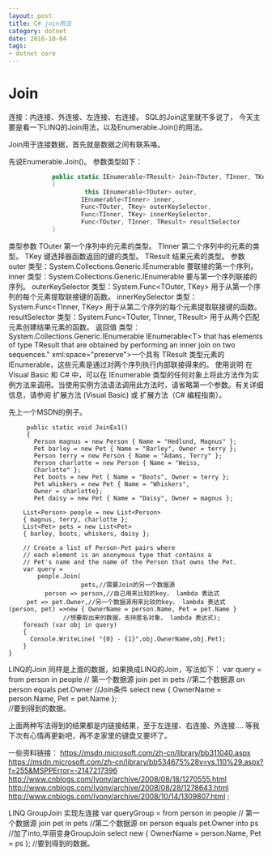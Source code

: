 ```yaml
---
layout: post
title: C# join用法
category: dotnet
date: 2016-10-04
tags:
- dotnet core
---
```

# Join

 连接：内连接、外连接、左连接、右连接。
SQL的Join这里就不多说了，
今天主要是看一下LINQ的Join用法，以及Enumerable.Join()的用法。

Join用于连接数据，首先就是数据之间有联系咯。

先说Enumerable.Join()。
参数类型如下：

```C#
			public static IEnumerable<TResult> Join<TOuter, TInner, TKey, TResult>
			(      
			         this IEnumerable<TOuter> outer,
			        IEnumerable<TInner> inner,
			        Func<TOuter, TKey> outerKeySelector,
			        Func<TInner, TKey> innerKeySelector,
			        Func<TOuter, TInner, TResult> resultSelector
			) 
```

类型参数
TOuter
第一个序列中的元素的类型。
TInner
第二个序列中的元素的类型。
TKey
键选择器函数返回的键的类型。
TResult
结果元素的类型。
参数
outer
类型：System.Collections.Generic.IEnumerable<TOuter>
要联接的第一个序列。
inner
类型：System.Collections.Generic.IEnumerable<TInner>
要与第一个序列联接的序列。
outerKeySelector
类型：System.Func<TOuter, TKey>
用于从第一个序列的每个元素提取联接键的函数。
innerKeySelector
类型：System.Func<TInner, TKey>
用于从第二个序列的每个元素提取联接键的函数。
resultSelector
类型：System.Func<TOuter, TInner, TResult>
用于从两个匹配元素创建结果元素的函数。
返回值
类型：System.Collections.Generic.IEnumerable<TResult>
IEnumerable&lt;T&gt; that has elements of type TResult that are obtained by performing an inner join on two sequences." xml:space="preserve">一个具有 TResult 类型元素的 IEnumerable<T>，这些元素是通过对两个序列执行内部联接得来的。
使用说明
在 Visual Basic 和 C# 中，可以在 IEnumerable<TOuter> 类型的任何对象上将此方法作为实例方法来调用。当使用实例方法语法调用此方法时，请省略第一个参数。有关详细信息，请参阅 扩展方法 (Visual Basic) 或 扩展方法（C# 编程指南）。
 
先上一个MSDN的例子。
       
         public static void JoinEx1()         
         {
	       Person magnus = new Person { Name = "Hedlund, Magnus" };
	       Pet barley = new Pet { Name = "Barley", Owner = terry };
	       Person terry = new Person { Name = "Adams, Terry" };
	       Person charlotte = new Person { Name = "Weiss, 
	       Charlotte" };
	       Pet boots = new Pet { Name = "Boots", Owner = terry };
	       Pet whiskers = new Pet { Name = "Whiskers", 
	       Owner = charlotte};
	       Pet daisy = new Pet { Name = "Daisy", Owner = magnus };

        List<Person> people = new List<Person> 
        { magnus, terry, charlotte };
        List<Pet> pets = new List<Pet> 
        { barley, boots, whiskers, daisy };

        // Create a list of Person-Pet pairs where 
        // each element is an anonymous type that contains a
        // Pet's name and the name of the Person that owns the Pet.
        var query =
            people.Join(
                        pets,//需要Join的另一个数据源
              person => person,//自己用来比较的key， lambda 表达式
         pet => pet.Owner,//另一个数据源用来比较的key， lambda 表达式
    (person, pet) =>new { OwnerName = person.Name, Pet = pet.Name } 
                   //想要取出来的数据，支持匿名对象， lambda 表达式);
        foreach (var obj in query)
        {
          Console.WriteLine( "{0} - {1}",obj.OwnerName,obj.Pet);
        }
    }

 LINQ的Join
同样是上面的数据，如果换成LINQ的Join，写法如下：
            var query = from person in people // 第一个数据源
                      join pet in pets            //第二个数据源
                      on person equals pet.Owner  //Join条件
                      select  new { OwnerName = person.Name, Pet = pet.Name };  
                      //要到得到的数据。


上面两种写法得到的结果都是内链接结果，至于左连接、右连接、外连接....
等我下次有心情再更新吧，再不走家里的键盘又要坏了。 

一些资料链接：
https://msdn.microsoft.com/zh-cn/library/bb311040.aspx
https://msdn.microsoft.com/zh-cn/library/bb534675%28v=vs.110%29.aspx?f=255&MSPPError=-2147217396
http://www.cnblogs.com/Ivony/archive/2008/08/18/1270555.html
http://www.cnblogs.com/Ivony/archive/2008/08/28/1278643.html
http://www.cnblogs.com/Ivony/archive/2008/10/14/1309807.html ; 


LINQ GroupJoin 实现左连接
var queryGroup = from person in people // 第一个数据源
                                join pet in pets //第二个数据源
                                on person equals pet.Owner into ps //加了into,华丽变身GroupJoin
                                select new { OwnerName = person.Name, Pet = ps }; //要到得到的数据。 
